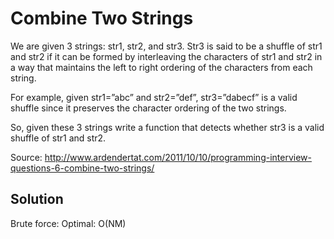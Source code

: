 # Combine Two Strings

We are given 3 strings: str1, str2, and str3.
Str3 is said to be a shuffle of str1 and str2 if it can be formed by interleaving the characters of str1 and str2 in
a way that maintains the left to right ordering of the characters from each string.

For example, given str1=”abc” and str2=”def”, str3=”dabecf” is a valid shuffle since it preserves the character ordering
of the two strings.
 
So, given these 3 strings write a function that detects whether str3 is a valid shuffle of str1 and str2.

Source: http://www.ardendertat.com/2011/10/10/programming-interview-questions-6-combine-two-strings/

## Solution

Brute force:
Optimal: O(NM)
